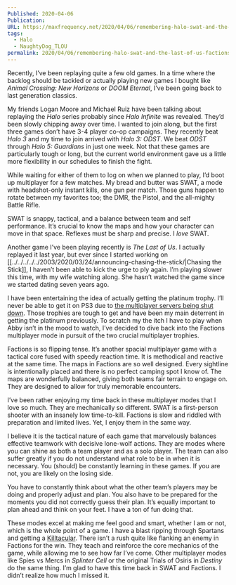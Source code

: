 ```yaml
---
Published: 2020-04-06
Publication: 
URL: https://maxfrequency.net/2020/04/06/remembering-halo-swat-and-the-last-of-us-factions/
tags:
  - Halo
  - NaughtyDog_TLOU
permalink: 2020/04/06/remembering-halo-swat-and-the-last-of-us-factions/
---
```

Recently, I’ve been replaying quite a few old games. In a time where the backlog should be tackled or actually playing new games I bought like *Animal Crossing: New Horizons* or *DOOM Eternal*, I’ve been going back to last generation classics.

My friends Logan Moore and Michael Ruiz have been talking about replaying the *Halo* series probably since *Halo Infinite* was revealed. They’d been slowly chipping away over time. I wanted to join along, but the first three games don’t have 3-4 player co-op campaigns. They recently beat *Halo 3* and my time to join arrived with *Halo 3: ODST*. We beat *ODST* through *Halo 5: Guardians* in just one week. Not that these games are particularly tough or long, but the current world environment gave us a little more flexibility in our schedules to finish the fight.

While waiting for either of them to log on when we planned to play, I’d boot up multiplayer for a few matches. My bread and butter was SWAT, a mode with headshot-only instant kills, one gun per match. Those guns happen to rotate between my favorites too; the DMR, the Pistol, and the all-mighty Battle Rifle.

SWAT is snappy, tactical, and a balance between team and self performance. It’s crucial to know the maps and how your character can move in that space. Reflexes must be sharp and precise. I *love* SWAT.

Another game I’ve been playing recently is *The Last of Us*. I actually replayed it last year, but ever since I started working on [[../../../../../2003/2020/03/24/announcing-chasing-the-stick/|Chasing the Stick]], I haven’t been able to kick the urge to ply again. I’m playing slower this time, with my wife watching along. She hasn’t watched the game since we started dating seven years ago.

I have been entertaining the idea of actually getting the platinum trophy. I’ll never be able to get it on PS3 due to [the multiplayer servers being shut down](https://www.naughtydog.com/blog/uncharted_the_last_of_us_multiplayer_ps3_offline_september_3_2019). Those trophies are tough to get and have been my main deterrent in getting the platinum previously. To scratch my the itch I have to play when Abby isn’t in the mood to watch, I’ve decided to dive back into the Factions multiplayer mode in pursuit of the two crucial multiplayer trophies.

Factions is so flipping tense. It’s another spacial multiplayer game with a tactical core fused with speedy reaction time. It is methodical and reactive at the same time. The maps in Factions are so well designed. Every sightline is intentionally placed and there is no perfect camping spot I know of. The maps are wonderfully balanced, giving both teams fair terrain to engage on. They are designed to allow for truly memorable encounters.

I’ve been rather enjoying my time back in these multiplayer modes that I love so much. They are mechanically so different. SWAT is a first-person shooter with an insanely low time-to-kill. Factions is slow and riddled with preparation and limited lives. Yet, I enjoy them in the same way.

I believe it is the tactical nature of each game that marvelously balances effective teamwork with decisive lone-wolf actions. They are modes where you can shine as both a team player and as a solo player. The team can also suffer greatly if you do not understand what role to be in when it is necessary. You (should) be constantly learning in these games. If you are not, you are likely on the losing side.

You have to constantly think about what the other team’s players may be doing and properly adjust and plan. You also have to be prepared for the moments you did not correctly guess their plan. It’s equally important to plan ahead and think on your feet. I have a ton of fun doing that.

These modes excel at making me feel good and smart, whether I am or not, which is the whole point of a game. I have a blast ripping through Spartans and getting a [Killtacular](https://xboxclips.co/maximusprime143/896c30a7-bbb9-416f-83b4-8a15fbc2817f). There isn’t a rush quite like flanking an enemy in Factions for the win. They teach and reinforce the core mechanics of the game, while allowing me to see how far I’ve come. Other multiplayer modes like Spies vs Mercs in *Splinter Cell* or the original Trials of Osiris in *Destiny* do the same thing. I’m glad to have this time back in SWAT and Factions. I didn’t realize how much I missed it.